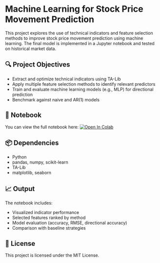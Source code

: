 # Machine Learning for Stock Price Movement Prediction

This project explores the use of technical indicators and feature selection methods to improve stock price movement prediction using machine learning. The final model is implemented in a Jupyter notebook and tested on historical market data.

## 🔍 Project Objectives
- Extract and optimize technical indicators using TA-Lib
- Apply multiple feature selection methods to identify relevant predictors
- Train and evaluate machine learning models (e.g., MLP) for directional prediction
- Benchmark against naive and AR(1) models

## 📓 Notebook
You can view the full notebook here:
[![Open In Colab](https://colab.research.google.com/assets/colab-badge.svg)](https://colab.research.google.com/github/hoangnam-nguyen/ta-lib-stock/blob/main/Machine_Learning_for_Stock_Price_Movement_Prediction.ipynb)

## 📦 Dependencies
- Python
- pandas, numpy, scikit-learn
- TA-Lib
- matplotlib, seaborn

## 📈 Output
The notebook includes:
- Visualized indicator performance
- Selected features ranked by method
- Model evaluation (accuracy, RMSE, directional accuracy)
- Comparison with baseline strategies

## 🔖 License
This project is licensed under the MIT License.
